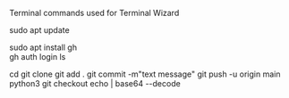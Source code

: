 Terminal commands used for Terminal Wizard

sudo apt update  

sudo apt install gh  
gh auth login 
ls  

cd <directory> 
git clone <repository url> 
git add . 
git commit -m"text message" 
git push -u origin main
python3 <python file name> 
git checkout <remote branch> <Relative path of the file to be copied from the other branch> 
echo <base64 encodedString> | base64 --decode 

